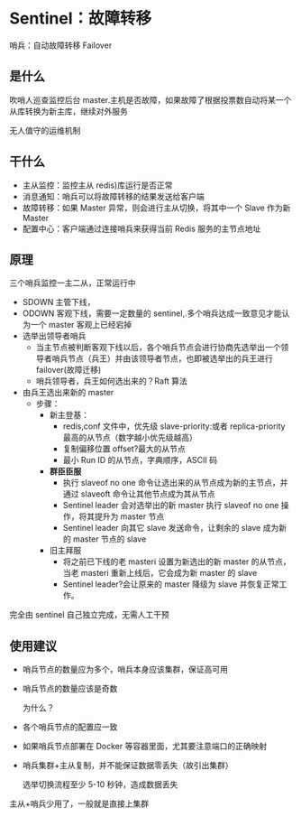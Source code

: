 # Sentinel：故障转移

哨兵：自动故障转移 Failover

## 是什么

吹哨人巡查监控后台 master.主机是否故障，如果故障了根据投票数自动将某一个从库转换为新主库，继续对外服务

无人值守的运维机制

## 干什么

- 主从监控：监控主从 redis)库运行是否正常
- 消息通知：哨兵可以将故障转移的结果发送给客户端
- 故障转移：如果 Master 异常，则会进行主从切换，将其中一个 Slave 作为新 Master
- 配置中心：客户端通过连接哨兵来获得当前 Redis 服务的主节点地址

## 原理

三个哨兵监控一主二从，正常运行中

- SDOWN 主管下线，
- ODOWN 客观下线，需要一定数量的 sentinel,.多个哨兵达成一致意见才能认为一个 master 客观上已经宕掉
- 选举出领导者哨兵
  - 当主节点被判断客观下线以后，各个哨兵节点会进行协商先选举出一个领导者哨兵节点（兵王）并由该领导者节点，也即被选举出的兵王进行 failover(故障迁移)
  - 哨兵领导者，兵王如何选出来的？Raft 算法
- 由兵王选出来新的 master
  - 步骤：
    - 新主登基：
      - redis,conf 文件中，优先级 slave-priority:或者 replica-priority 最高的从节点（数字越小优先级越高）
      - 复制偏移位置 offset?最大的从节点
      - 最小 Run ID 的从节点，字典顺序，ASCII 码
    - **群臣臣服**
      - 执行 slaveof no one 命令让选出来的从节点成为新的主节点，并通过 slaveoft 命令让其他节点成为其从节点
      - Sentinel leader 会对选举出的新 master 执行 slaveof no one 操作，将其提升为 master 节点
      - Sentinel leader 向其它 slave 发送命令，让剩余的 slave 成为新的 master 节点的 slave
    - 旧主拜服
      - 将之前已下线的老 masteri 设置为新选出的新 master 的从节点，当老 masteri 重新上线后，它会成为新 master 的 slave
      - Sentinel leader?会让原来的 master 降级为 slave 并恢复正常工作。

完全由 sentinel 自己独立完成，无需人工干预

## 使用建议

- 哨兵节点的数量应为多个，哨兵本身应该集群，保证高可用

- 哨兵节点的数量应该是奇数

  为什么？

- 各个哨兵节点的配置应一致

- 如果哨兵节点部署在 Docker 等容器里面，尤其要注意端口的正确映射

- 哨兵集群+主从复制，并不能保证数据零丢失（故引出集群）

  选举切换流程至少 5-10 秒钟，造成数据丢失

主从+哨兵少用了，一般就是直接上集群
